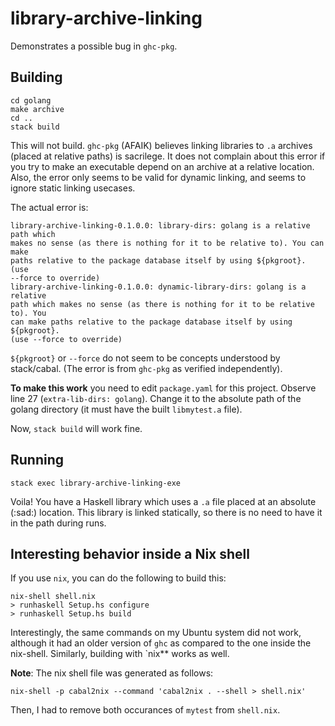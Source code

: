 # library-archive-linking
Demonstrates a possible bug in `ghc-pkg`.

## Building
```
cd golang
make archive
cd ..
stack build
```

This will not build. `ghc-pkg` (AFAIK) believes linking libraries to `.a` archives (placed at relative paths) is sacrilege. It does not complain about this error if you try to make an executable depend on an archive at a relative location. Also, the error only seems to be valid for dynamic linking, and seems to ignore static linking usecases.

The actual error is:
```
library-archive-linking-0.1.0.0: library-dirs: golang is a relative path which
makes no sense (as there is nothing for it to be relative to). You can make
paths relative to the package database itself by using ${pkgroot}. (use
--force to override)
library-archive-linking-0.1.0.0: dynamic-library-dirs: golang is a relative
path which makes no sense (as there is nothing for it to be relative to). You
can make paths relative to the package database itself by using ${pkgroot}.
(use --force to override)
```

`${pkgroot}` or `--force` do not seem to be concepts understood by stack/cabal. (The error is from `ghc-pkg` as verified independently).

**To make this work** you need to edit `package.yaml` for this project. Observe line 27 (`extra-lib-dirs: golang`). Change it to the absolute path of the golang directory (it must have the built `libmytest.a` file).

Now, `stack build` will work fine.

## Running
```
stack exec library-archive-linking-exe
```

Voila! You have a Haskell library which uses a `.a` file placed at an absolute (:sad:) location. This library is linked statically, so there is no need to have it in the path during runs.

## Interesting behavior inside a Nix shell
If you use `nix`, you can do the following to build this:
```
nix-shell shell.nix
> runhaskell Setup.hs configure
> runhaskell Setup.hs build
```

Interestingly, the same commands on my Ubuntu system did not work, although it had an older version of `ghc` as compared to the one inside the nix-shell. Similarly, building with `nix** works as well.

**Note**: The nix shell file was generated as follows:
```
nix-shell -p cabal2nix --command 'cabal2nix . --shell > shell.nix'
```
Then, I had to remove both occurances of `mytest` from `shell.nix`.
